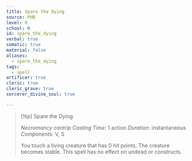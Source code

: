 ```yaml
---
title: Spare the Dying
source: PHB
level: 0
school: N
id: spare_the_dying
verbal: true
somatic: true
material: false
aliases:
  - spare_the_dying
tags:
  - spell
artificer: true
cleric: true
cleric_grave: true
sorcerer_divine_soul: true

---
```

>[!tip] Spare the Dying
>
> *Necromancy cantrip*
> *Casting Time:* 1 action
> *Duration:* instantaneous
> *Components:* V, S
>
>You touch a living creature that has 0 hit points. The creature becomes stable. This spell has no effect on undead or constructs.
>

